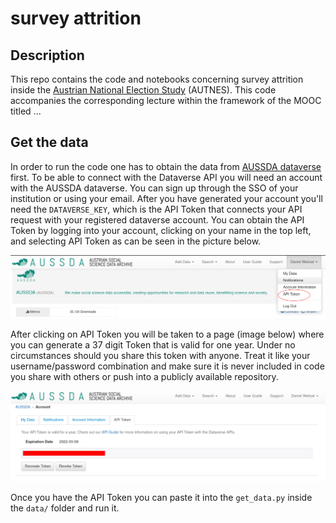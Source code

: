 # survey attrition

## Description
This repo contains the code and notebooks concerning survey attrition inside the [Austrian National Election Study](https://autnes.at/) (AUTNES). This code accompanies the corresponding lecture within the framework of the MOOC titled ...


## Get the data
In order to run the code one has to obtain the data from [AUSSDA dataverse](https://data.aussda.at/) first.
To be able to connect with the Dataverse API you will need an account with the AUSSDA dataverse. You can sign up through the SSO of your institution or using your email. After you have generated your account you'll need the `DATAVERSE_KEY`, which is the API Token that connects your API request with your registered dataverse account. You can obtain the API Token by logging into your account, clicking on your name in the top left, and selecting API Token as can be seen in the picture below.

![Finding API Token](api1.png)

After clicking on API Token you will be taken to a page (image below) where you can generate a 37 digit Token that is valid for one year. Under no circumstances should you share this token with anyone. Treat it like your username/password combination and make sure it is never included in code you share with others or push into a publicly available repository.

![Generating API Token](api2.png)

Once you have the API Token you can paste it into the `get_data.py` inside the `data/` folder and run it.


